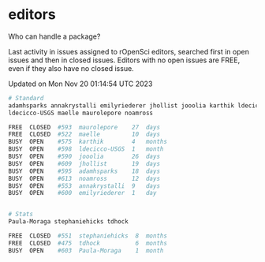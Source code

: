 # editors

Who can handle a package?

Last activity in issues assigned to rOpenSci editors, searched first in open
issues and then in closed issues. Editors with no open issues are FREE, even if
they also have no closed issue.


Updated on Mon Nov 20 01:14:54 UTC 2023

```bash
# Standard
adamhsparks annakrystalli emilyriederer jhollist jooolia karthik ldecicco
ldecicco-USGS maelle maurolepore noamross

FREE  CLOSED  #593  maurolepore    27  days
FREE  CLOSED  #522  maelle         10  days
BUSY  OPEN    #575  karthik        4   months
BUSY  OPEN    #598  ldecicco-USGS  1   month
BUSY  OPEN    #590  jooolia        26  days
BUSY  OPEN    #609  jhollist       19  days
BUSY  OPEN    #595  adamhsparks    18  days
BUSY  OPEN    #613  noamross       12  days
BUSY  OPEN    #553  annakrystalli  9   days
BUSY  OPEN    #600  emilyriederer  1   day


# Stats
Paula-Moraga stephaniehicks tdhock

FREE  CLOSED  #551  stephaniehicks  8  months
FREE  CLOSED  #475  tdhock          6  months
BUSY  OPEN    #603  Paula-Moraga    1  month
```
